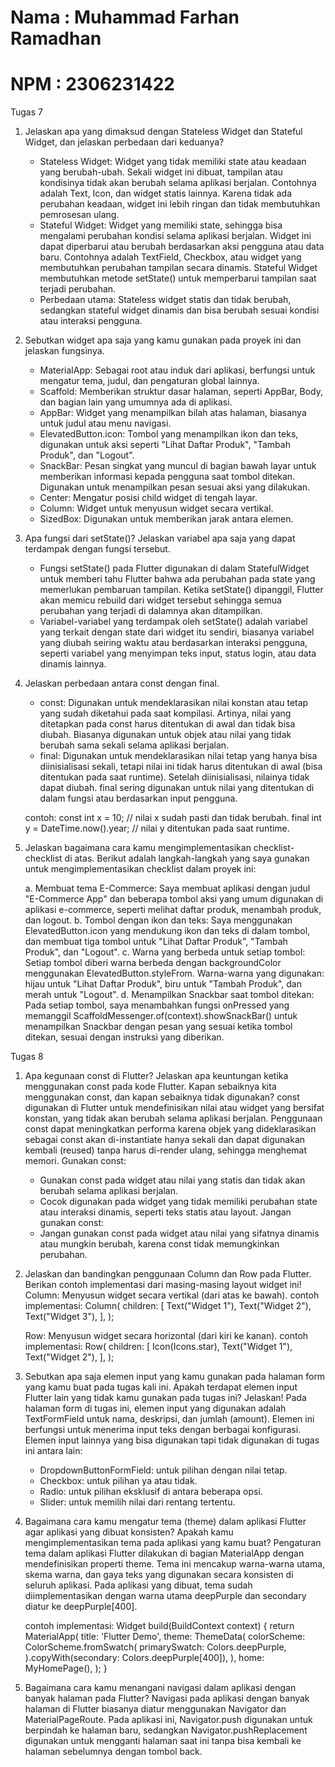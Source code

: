 # Nama : Muhammad Farhan Ramadhan
# NPM : 2306231422

Tugas 7
1. Jelaskan apa yang dimaksud dengan Stateless Widget dan Stateful Widget, dan jelaskan perbedaan dari keduanya?
    - Stateless Widget: Widget yang tidak memiliki state atau keadaan yang berubah-ubah. Sekali widget ini dibuat, tampilan atau kondisinya tidak akan berubah selama aplikasi berjalan. Contohnya adalah Text, Icon, dan widget statis lainnya. Karena tidak ada perubahan keadaan, widget ini lebih ringan dan tidak membutuhkan pemrosesan ulang.
    - Stateful Widget: Widget yang memiliki state, sehingga bisa mengalami perubahan kondisi selama aplikasi berjalan. Widget ini dapat diperbarui atau berubah berdasarkan aksi pengguna atau data baru. Contohnya adalah TextField, Checkbox, atau widget yang membutuhkan perubahan tampilan secara dinamis. Stateful Widget membutuhkan metode setState() untuk memperbarui tampilan saat terjadi perubahan.
    - Perbedaan utama: Stateless widget statis dan tidak berubah, sedangkan stateful widget dinamis dan bisa berubah sesuai kondisi atau interaksi pengguna.

2. Sebutkan widget apa saja yang kamu gunakan pada proyek ini dan jelaskan fungsinya.
    - MaterialApp: Sebagai root atau induk dari aplikasi, berfungsi untuk mengatur tema, judul, dan pengaturan global lainnya.
    - Scaffold: Memberikan struktur dasar halaman, seperti AppBar, Body, dan bagian lain yang umumnya ada di aplikasi.
    - AppBar: Widget yang menampilkan bilah atas halaman, biasanya untuk judul atau menu navigasi.
    - ElevatedButton.icon: Tombol yang menampilkan ikon dan teks, digunakan untuk aksi seperti "Lihat Daftar Produk", "Tambah Produk", dan "Logout".
    - SnackBar: Pesan singkat yang muncul di bagian bawah layar untuk memberikan informasi kepada pengguna saat tombol ditekan. Digunakan untuk menampilkan pesan sesuai aksi yang dilakukan.
    - Center: Mengatur posisi child widget di tengah layar.
    - Column: Widget untuk menyusun widget secara vertikal.
    - SizedBox: Digunakan untuk memberikan jarak antara elemen.

3. Apa fungsi dari setState()? Jelaskan variabel apa saja yang dapat terdampak dengan fungsi tersebut.
    - Fungsi setState() pada Flutter digunakan di dalam StatefulWidget untuk memberi tahu Flutter bahwa ada perubahan pada state yang memerlukan pembaruan tampilan. Ketika setState() dipanggil, Flutter akan memicu rebuild dari widget tersebut sehingga semua perubahan yang terjadi di dalamnya akan ditampilkan.
    - Variabel-variabel yang terdampak oleh setState() adalah variabel yang terkait dengan state dari widget itu sendiri, biasanya variabel yang diubah seiring waktu atau berdasarkan interaksi pengguna, seperti variabel yang menyimpan teks input, status login, atau data dinamis lainnya.

4. Jelaskan perbedaan antara const dengan final.
    - const: Digunakan untuk mendeklarasikan nilai konstan atau tetap yang sudah diketahui pada saat kompilasi. Artinya, nilai yang ditetapkan pada const harus ditentukan di awal dan tidak bisa diubah. Biasanya digunakan untuk objek atau nilai yang tidak berubah sama sekali selama aplikasi berjalan.
    - final: Digunakan untuk mendeklarasikan nilai tetap yang hanya bisa diinisialisasi sekali, tetapi nilai ini tidak harus ditentukan di awal (bisa ditentukan pada saat runtime). Setelah diinisialisasi, nilainya tidak dapat diubah. final sering digunakan untuk nilai yang ditentukan di dalam fungsi atau berdasarkan input pengguna.

    contoh:
    const int x = 10; // nilai x sudah pasti dan tidak berubah.
    final int y = DateTime.now().year; // nilai y ditentukan pada saat runtime.

5. Jelaskan bagaimana cara kamu mengimplementasikan checklist-checklist di atas.
    Berikut adalah langkah-langkah yang saya gunakan untuk mengimplementasikan checklist dalam proyek ini:

    a. Membuat tema E-Commerce: Saya membuat aplikasi dengan judul "E-Commerce App" dan beberapa tombol aksi yang umum digunakan di aplikasi e-commerce, seperti melihat daftar produk, menambah produk, dan logout.
    b. Tombol dengan ikon dan teks: Saya menggunakan ElevatedButton.icon yang mendukung ikon dan teks di dalam tombol, dan membuat tiga tombol untuk "Lihat Daftar Produk", "Tambah Produk", dan "Logout".
    c. Warna yang berbeda untuk setiap tombol: Setiap tombol diberi warna berbeda dengan backgroundColor menggunakan ElevatedButton.styleFrom. Warna-warna yang digunakan: hijau untuk "Lihat Daftar Produk", biru untuk "Tambah Produk", dan merah untuk "Logout".
    d. Menampilkan Snackbar saat tombol ditekan: Pada setiap tombol, saya menambahkan fungsi onPressed yang memanggil ScaffoldMessenger.of(context).showSnackBar() untuk menampilkan Snackbar dengan pesan yang sesuai ketika tombol ditekan, sesuai dengan instruksi yang diberikan.

Tugas 8
1. Apa kegunaan const di Flutter? Jelaskan apa keuntungan ketika menggunakan const pada kode Flutter. Kapan sebaiknya kita menggunakan const, dan kapan sebaiknya tidak digunakan?
    const digunakan di Flutter untuk mendefinisikan nilai atau widget yang bersifat konstan, yang tidak akan berubah selama aplikasi berjalan. Penggunaan const dapat meningkatkan performa karena objek yang dideklarasikan sebagai const akan di-instantiate hanya sekali dan dapat digunakan kembali (reused) tanpa harus di-render ulang, sehingga menghemat memori.
    Gunakan const:
    - Gunakan const pada widget atau nilai yang statis dan tidak akan berubah selama aplikasi berjalan.
    - Cocok digunakan pada widget yang tidak memiliki perubahan state atau interaksi dinamis, seperti teks statis atau layout.
    Jangan gunakan const:
    - Jangan gunakan const pada widget atau nilai yang sifatnya dinamis atau mungkin berubah, karena const tidak memungkinkan perubahan.

2. Jelaskan dan bandingkan penggunaan Column dan Row pada Flutter. Berikan contoh implementasi dari masing-masing layout widget ini!
    Column: Menyusun widget secara vertikal (dari atas ke bawah).
        contoh implementasi:
        Column(
            children: [
                Text("Widget 1"),
                Text("Widget 2"),
                Text("Widget 3"),
            ],
            );

    Row: Menyusun widget secara horizontal (dari kiri ke kanan).
        contoh implementasi:
        Row(
            children: [
                Icon(Icons.star),
                Text("Widget 1"),
                Text("Widget 2"),
            ],
            );

3. Sebutkan apa saja elemen input yang kamu gunakan pada halaman form yang kamu buat pada tugas kali ini. Apakah terdapat elemen input Flutter lain yang tidak kamu gunakan pada tugas ini? Jelaskan!
    Pada halaman form di tugas ini, elemen input yang digunakan adalah TextFormField untuk nama, deskripsi, dan jumlah (amount). Elemen ini berfungsi untuk menerima input teks dengan berbagai konfigurasi. Elemen input lainnya yang bisa digunakan tapi tidak digunakan di tugas ini antara lain:
    - DropdownButtonFormField: untuk pilihan dengan nilai tetap.
    - Checkbox: untuk pilihan ya atau tidak.
    - Radio: untuk pilihan eksklusif di antara beberapa opsi.
    - Slider: untuk memilih nilai dari rentang tertentu.

4. Bagaimana cara kamu mengatur tema (theme) dalam aplikasi Flutter agar aplikasi yang dibuat konsisten? Apakah kamu mengimplementasikan tema pada aplikasi yang kamu buat?
    Pengaturan tema dalam aplikasi Flutter dilakukan di bagian MaterialApp dengan mendefinisikan properti theme. Tema ini mencakup warna-warna utama, skema warna, dan gaya teks yang digunakan secara konsisten di seluruh aplikasi. Pada aplikasi yang dibuat, tema sudah diimplementasikan dengan warna utama deepPurple dan secondary diatur ke deepPurple[400].

    contoh implementasi:
    Widget build(BuildContext context) {
        return MaterialApp(
        title: 'Flutter Demo',
        theme: ThemeData(
            colorScheme: ColorScheme.fromSwatch(
                primarySwatch: Colors.deepPurple,
            ).copyWith(secondary: Colors.deepPurple[400]),
        ),
        home: MyHomePage(),
        );
    }

5. Bagaimana cara kamu menangani navigasi dalam aplikasi dengan banyak halaman pada Flutter?
    Navigasi pada aplikasi dengan banyak halaman di Flutter biasanya diatur menggunakan Navigator dan MaterialPageRoute. Pada aplikasi ini, Navigator.push digunakan untuk berpindah ke halaman baru, sedangkan Navigator.pushReplacement digunakan untuk mengganti halaman saat ini tanpa bisa kembali ke halaman sebelumnya dengan tombol back.




